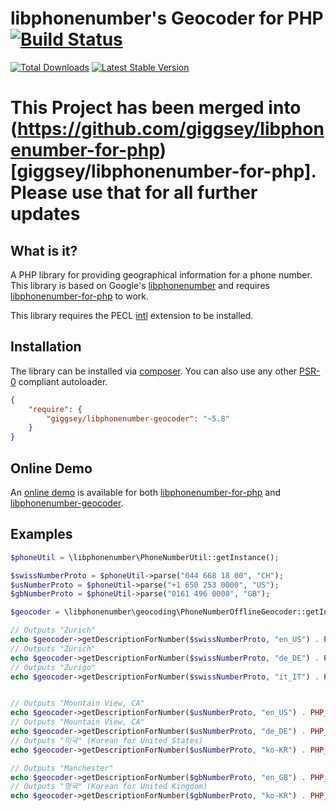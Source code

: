 # libphonenumber's Geocoder for PHP [![Build Status](https://travis-ci.org/giggsey/libphonenumber-geocoder.png?branch=master)](https://travis-ci.org/giggsey/libphonenumber-geocoder)

[![Total Downloads](https://poser.pugx.org/giggsey/libphonenumber-geocoder/downloads.png)](https://packagist.org/packages/giggsey/libphonenumber-geocoder)
[![Latest Stable Version](https://poser.pugx.org/giggsey/libphonenumber-geocoder/v/stable.png)](https://packagist.org/packages/giggsey/libphonenumber-geocoder)


# This Project has been merged into (https://github.com/giggsey/libphonenumber-for-php)[giggsey/libphonenumber-for-php]. Please use that for all further updates

## What is it?
A PHP library for providing geographical information for a phone number. This library is based on Google's [libphonenumber](https://code.google.com/p/libphonenumber/) and requires [libphonenumber-for-php](https://github.com/giggsey/libphonenumber-for-php) to work.

This library requires the PECL [intl](http://php.net/intl) extension to be installed.

## Installation

The library can be installed via [composer](http://getcomposer.org/). You can also use any other [PSR-0](https://github.com/php-fig/fig-standards/blob/master/accepted/PSR-0.md) compliant autoloader.

```json
{
    "require": {
        "giggsey/libphonenumber-geocoder": "~5.8"
    }
}
```
## Online Demo
An [online demo](http://giggsey.com/libphonenumber/) is available for both [libphonenumber-for-php](https://github.com/giggsey/libphonenumber-for-php) and [libphonenumber-geocoder](https://github.com/giggsey/libphonenumber-geocoder).


## Examples

```php
$phoneUtil = \libphonenumber\PhoneNumberUtil::getInstance();

$swissNumberProto = $phoneUtil->parse("044 668 18 00", "CH");
$usNumberProto = $phoneUtil->parse("+1 650 253 0000", "US");
$gbNumberProto = $phoneUtil->parse("0161 496 0000", "GB");

$geocoder = \libphonenumber\geocoding\PhoneNumberOfflineGeocoder::getInstance();

// Outputs "Zurich"
echo $geocoder->getDescriptionForNumber($swissNumberProto, "en_US") . PHP_EOL;
// Outputs "Zürich"
echo $geocoder->getDescriptionForNumber($swissNumberProto, "de_DE") . PHP_EOL;
// Outputs "Zurigo"
echo $geocoder->getDescriptionForNumber($swissNumberProto, "it_IT") . PHP_EOL;


// Outputs "Mountain View, CA"
echo $geocoder->getDescriptionForNumber($usNumberProto, "en_US") . PHP_EOL;
// Outputs "Mountain View, CA"
echo $geocoder->getDescriptionForNumber($usNumberProto, "de_DE") . PHP_EOL;
// Outputs "미국" (Korean for United States)
echo $geocoder->getDescriptionForNumber($usNumberProto, "ko-KR") . PHP_EOL;

// Outputs "Manchester"
echo $geocoder->getDescriptionForNumber($gbNumberProto, "en_GB") . PHP_EOL;
// Outputs "영국" (Korean for United Kingdom)
echo $geocoder->getDescriptionForNumber($gbNumberProto, "ko-KR") . PHP_EOL;
```
